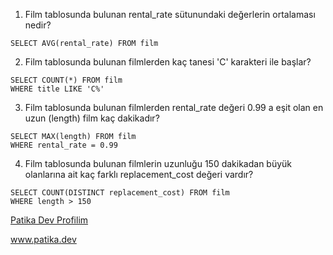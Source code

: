 1. Film tablosunda bulunan rental_rate sütunundaki değerlerin ortalaması nedir?
```
SELECT AVG(rental_rate) FROM film
```

2. Film tablosunda bulunan filmlerden kaç tanesi 'C' karakteri ile başlar?
```
SELECT COUNT(*) FROM film
WHERE title LIKE 'C%'
```

3. Film tablosunda bulunan filmlerden rental_rate değeri 0.99 a eşit olan en uzun (length) 
film kaç dakikadır?
```
SELECT MAX(length) FROM film
WHERE rental_rate = 0.99
```

4. Film tablosunda bulunan filmlerin uzunluğu 150 dakikadan büyük olanlarına ait kaç farklı replacement_cost değeri vardır?
```
SELECT COUNT(DISTINCT replacement_cost) FROM film
WHERE length > 150
```

[Patika Dev Profilim](https://app.patika.dev/adamblue)

www.patika.dev
